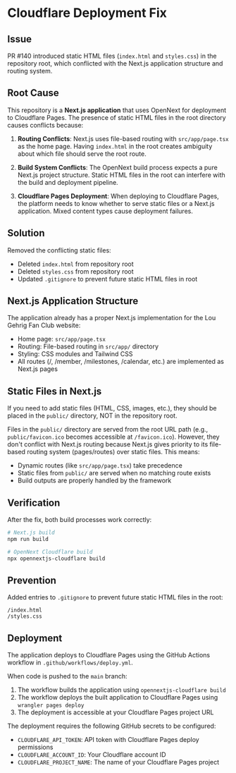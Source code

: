 # Cloudflare Deployment Fix

## Issue
PR #140 introduced static HTML files (`index.html` and `styles.css`) in the repository root, which conflicted with the Next.js application structure and routing system.

## Root Cause
This repository is a **Next.js application** that uses OpenNext for deployment to Cloudflare Pages. The presence of static HTML files in the root directory causes conflicts because:

1. **Routing Conflicts**: Next.js uses file-based routing with `src/app/page.tsx` as the home page. Having `index.html` in the root creates ambiguity about which file should serve the root route.

2. **Build System Conflicts**: The OpenNext build process expects a pure Next.js project structure. Static HTML files in the root can interfere with the build and deployment pipeline.

3. **Cloudflare Pages Deployment**: When deploying to Cloudflare Pages, the platform needs to know whether to serve static files or a Next.js application. Mixed content types cause deployment failures.

## Solution
Removed the conflicting static files:
- Deleted `index.html` from repository root
- Deleted `styles.css` from repository root
- Updated `.gitignore` to prevent future static HTML files in root

## Next.js Application Structure
The application already has a proper Next.js implementation for the Lou Gehrig Fan Club website:
- Home page: `src/app/page.tsx`
- Routing: File-based routing in `src/app/` directory
- Styling: CSS modules and Tailwind CSS
- All routes (/, /member, /milestones, /calendar, etc.) are implemented as Next.js pages

## Static Files in Next.js
If you need to add static files (HTML, CSS, images, etc.), they should be placed in the `public/` directory, NOT in the repository root. 

Files in the `public/` directory are served from the root URL path (e.g., `public/favicon.ico` becomes accessible at `/favicon.ico`). However, they don't conflict with Next.js routing because Next.js gives priority to its file-based routing system (pages/routes) over static files. This means:
- Dynamic routes (like `src/app/page.tsx`) take precedence
- Static files from `public/` are served when no matching route exists
- Build outputs are properly handled by the framework

## Verification
After the fix, both build processes work correctly:
```bash
# Next.js build
npm run build

# OpenNext Cloudflare build
npx opennextjs-cloudflare build
```

## Prevention
Added entries to `.gitignore` to prevent future static HTML files in the root:
```
/index.html
/styles.css
```

## Deployment
The application deploys to Cloudflare Pages using the GitHub Actions workflow in `.github/workflows/deploy.yml`. 

When code is pushed to the `main` branch:
1. The workflow builds the application using `opennextjs-cloudflare build`
2. The workflow deploys the built application to Cloudflare Pages using `wrangler pages deploy`
3. The deployment is accessible at your Cloudflare Pages project URL

The deployment requires the following GitHub secrets to be configured:
- `CLOUDFLARE_API_TOKEN`: API token with Cloudflare Pages deploy permissions
- `CLOUDFLARE_ACCOUNT_ID`: Your Cloudflare account ID  
- `CLOUDFLARE_PROJECT_NAME`: The name of your Cloudflare Pages project
